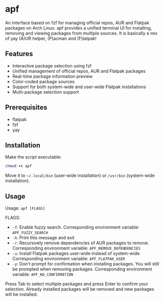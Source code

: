 # apf

An interface based on fzf for managing official repos, AUR and Flatpak packages on Arch Linux. apf provides a unified terminal UI for installing, removing and viewing packages from multiple sources.
It is basically a mix of yay (A)UR helper, (P)acman and (F)latpak!

## Features

- Interactive package selection using fzf
- Unified management of official repos, AUR and Flatpak packages
- Real-time package information preview
- Color-coded package sources
- Support for both system-wide and user-wide Flatpak installations
- Multi-package selection support

## Prerequisites

- flatpak
- fzf
- yay

## Installation

Make the script executable:
```bash
chmod +x apf
```

Move it to `~/.local/bin` (user-wide installation) or `/usr/bin` (system-wide installation).

## Usage

Usage: `apf [FLAGS]`

FLAGS:
- `-f`: Enable fuzzy search. Corresponding environment variable: `APF_FUZZY_SEARCH`
- `-h`: Print this message and exit
- `-r`: Recursively remove dependencies of AUR packages to remove. Corresponding environment variable: `APF_REMOVE_DEPENDENCIES`
- `-u`: Install Flatpak packages user-wide instead of system-wide. Corresponding environment variable: `APF_FLATPAK_USER`
- `-y`: Don't prompt for confirmation when installing packages. You will still be prompted when removing packages. Corresponding environment variable: `APF_NO_CONFIRMATION`

Press Tab to select multiple packages and press Enter to confirm your selection. Already installed packages will be removed and new packages will be installed.
